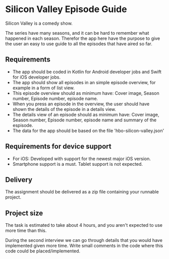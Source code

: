 Silicon Valley Episode Guide
=============================

Silicon Valley is a comedy show.

The series have many seasons, and it can be hard to remember what happened in each season. Therefor the app here have the purpose to give the user an easy to use guide to all the episodes that have aired so far.


Requirements
-----------------

  * The app should be coded in Kotlin for Android developer jobs and Swift for iOS developer jobs.
  * The app should show all episodes in an simple episode overview, for example in a form of list view.
  * This episode overview should as minimum have: Cover image, Season number, Episode number, episode name.
  * When you press an episode in the overview, the user should have shown the details of the episode in a details view.
  * The details view of an episode should as minimum have: Cover image, Season number, Episode number, episode name and summary of the espisode.
  * The data for the app should be based on the file 'hbo-silicon-valley.json'


Requirements for device support
----------------------------------

  * For iOS: Developed with support for the newest major iOS version.
  * Smartphone support is a must. Tablet support is not expected.


Delivery
----------

The assignment should be delivered as a zip file containing your runnable project.


Project size
------------------

The task is estimated to take about 4 hours, and you aren't expected to use more time than this.

During the second interview we can go through details that you would have implemented given more time. Write small comments in the code where this code could be placed/implemented.
